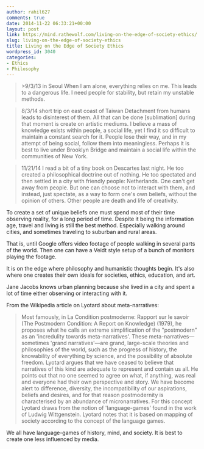 ```yaml
---
author: rahil627
comments: true
date: 2014-11-22 06:33:21+00:00
layout: post
link: https://mind.rathewolf.com/living-on-the-edge-of-society-ethics/
slug: living-on-the-edge-of-society-ethics
title: Living on the Edge of Society Ethics
wordpress_id: 3040
categories:
- Ethics
- Philosophy
---
```


<blockquote>>9/3/13 in Seoul
When I am alone, everything relies on me. This leads to a dangerous life. I need people for stability, but retain my unstable methods.</blockquote>





<blockquote>8/3/14 short trip on east coast of Taiwan
Detachment from humans leads to disinterest of them. All that can be done [sublimation] during that moment is create on artistic mediums. I believe a mass of knowledge exists within people, a social life, yet I find it so difficult to maintain a constant search for it. People lose their way, and in my attempt of being social, follow them into meaningless. Perhaps it is best to live under Brooklyn Bridge and maintain a social life within the communities of New York.</blockquote>





<blockquote>11/21/14
I read a bit of a tiny book on Descartes last night. He too created a philosophical doctrine out of nothing. He too spectated and then settled in a city with friendly people: Netherlands. One can't get away from people. But one can choose not to interact with them, and instead, just spectate, as a way to form one's own beliefs, without the opinion of others. Other people are death and life of creativity.</blockquote>



To create a set of unique beliefs one must spend most of their time observing reality, for a long period of time. Despite it being the information age, travel and living is still the best method. Especially walking around cities, and sometimes traveling to suburban and rural areas.

That is, until Google offers video footage of people walking in several parts of the world. Then one can have a Veidt style setup of a bunch of monitors playing the footage.

It is on the edge where philosophy and humanistic thoughts begin. It's also where one creates their own ideals for societies, ethics, education, and art.

Jane Jacobs knows urban planning because she lived in a city and spent a lot of time either observing or interacting with it.

From the Wikipedia article on Lyotard about meta-narratives:


<blockquote>Most famously, in La Condition postmoderne: Rapport sur le savoir (The Postmodern Condition: A Report on Knowledge) (1979), he proposes what he calls an extreme simplification of the "postmodern" as an 'incredulity towards meta-narratives'. These meta-narratives—sometimes 'grand narratives'—are grand, large-scale theories and philosophies of the world, such as the progress of history, the knowability of everything by science, and the possibility of absolute freedom. Lyotard argues that we have ceased to believe that narratives of this kind are adequate to represent and contain us all. He points out that no one seemed to agree on what, if anything, was real and everyone had their own perspective and story. We have become alert to difference, diversity, the incompatibility of our aspirations, beliefs and desires, and for that reason postmodernity is characterised by an abundance of micronarratives. For this concept Lyotard draws from the notion of 'language-games' found in the work of Ludwig Wittgenstein. Lyotard notes that it is based on mapping of society according to the concept of the language games.</blockquote>



We all have language-games of history, mind, and society. It is best to create one less influenced by media.
